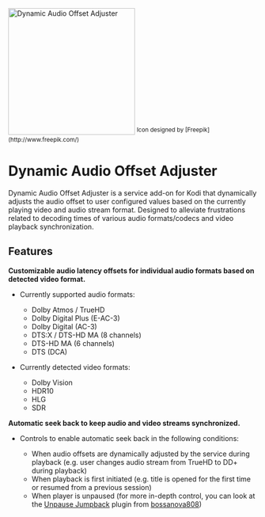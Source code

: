 <img src="https://raw.githubusercontent.com/matthane/script.dynamic.audio.offset.adjuster/refs/heads/main/resources/icon.png" width="256" height="256" alt="Dynamic Audio Offset Adjuster">
<sup>Icon designed by [Freepik](http://www.freepik.com/)</sup>

# Dynamic Audio Offset Adjuster

Dynamic Audio Offset Adjuster is a service add-on for Kodi that dynamically adjusts the audio offset to user configured values based on the currently playing video and audio stream format. Designed to alleviate frustrations related to decoding times of various audio formats/codecs and video playback synchronization. 

## Features

**Customizable audio latency offsets for individual audio formats based on detected video format.**

- Currently supported audio formats:
  - Dolby Atmos / TrueHD
  - Dolby Digital Plus (E-AC-3)
  - Dolby Digital (AC-3)
  - DTS:X / DTS-HD MA (8 channels)
  - DTS-HD MA (6 channels)
  - DTS (DCA)

- Currently detected video formats:
  - Dolby Vision
  - HDR10
  - HLG
  - SDR

**Automatic seek back to keep audio and video streams synchronized.**

- Controls to enable automatic seek back in the following conditions:

  - When audio offsets are dynamically adjusted by the service during playback (e.g. user changes audio stream from TrueHD to DD+ during playback)
  - When playback is first initiated (e.g. title is opened for the first time or resumed from a previous session)
  - When player is unpaused (for more in-depth control, you can look at the [Unpause Jumpback](https://github.com/bossanova808/script.xbmc.unpausejumpback) plugin from [bossanova808](https://github.com/bossanova808))